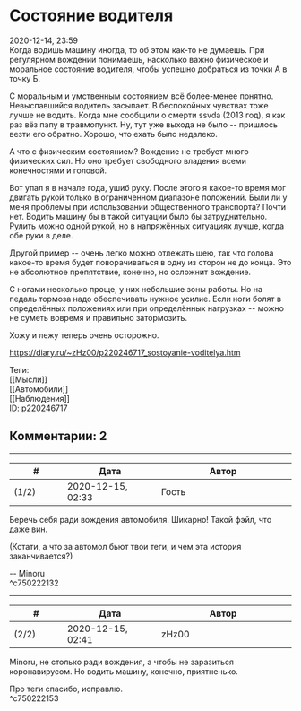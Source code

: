 Состояние водителя
==================

  
2020-12-14, 23:59  
 Когда водишь машину иногда, то об этом как-то не думаешь. При регулярном вождении понимаешь, насколько важно физическое и моральное состояние водителя, чтобы успешно добраться из точки А в точку Б.   
   
 С моральным и умственным состоянием всё более-менее понятно. Невыспавшийся водитель засыпает. В беспокойных чувствах тоже лучше не водить. Когда мне сообщили о смерти ssvda (2013 год), я как раз вёз папу в травмопункт. Ну, тут уже выхода не было -- пришлось везти его обратно. Хорошо, что ехать было недалеко.   
   
 А что с физическим состоянием? Вождение не требует много физических сил. Но оно требует свободного владения всеми конечностями и головой.   
   
 Вот упал я в начале года, ушиб руку. После этого я какое-то время мог двигать рукой только в ограниченном диапазоне положений. Были ли у меня проблемы при использовании общественного транспорта? Почти нет. Водить машину бы в такой ситуации было бы затруднительно. Рулить можно одной рукой, но в напряжённых ситуациях лучше, когда обе руки в деле.   
   
 Другой пример -- очень легко можно отлежать шею, так что голова какое-то время будет поворачиваться в одну из сторон не до конца. Это не абсолютное препятствие, конечно, но осложнит вождение.   
   
 С ногами несколько проще, у них небольшие зоны работы. Но на педаль тормоза надо обеспечивать нужное усилие. Если ноги болят в определённых положениях или при определённых нагрузках -- можно не суметь вовремя и правильно затормозить.   
   
 Хожу и лежу теперь очень осторожно.   
  
<https://diary.ru/~zHz00/p220246717_sostoyanie-voditelya.htm>  
  
Теги:  
[[Мысли]]  
[[Автомобили]]  
[[Наблюдения]]  
ID: p220246717  


Комментарии: 2
--------------

  


---



|         #         |              Дата              |                     Автор                     |           ID           |
| --- | --- | --- | --- |
| (1/2) | 2020-12-15, 02:33 | Гость | c750222132 |

  
 Беречь себя ради вождения автомобиля. Шикарно! Такой фэйл, что даже вин.   
   
 (Кстати, а что за автомол бьют твои теги, и чем эта история заканчивается?)   
   
 -- Minoru   
 ^c750222132

---



|         #         |              Дата              |                     Автор                     |           ID           |
| --- | --- | --- | --- |
| (2/2) | 2020-12-15, 02:41 | zHz00 | c750222153 |

  
 Minoru, не столько ради вождения, а чтобы не заразиться коронавирусом. Но водить машину, конечно, приятненько.   
   
 Про теги спасибо, исправлю.   
 ^c750222153